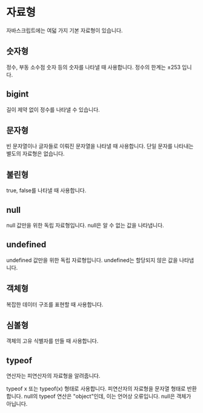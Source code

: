 # 자료형

자바스크립트에는 여덟 가지 기본 자료형이 있습니다.

## 숫자형
정수, 부동 소수점 숫자 등의 숫자를 나타낼 때 사용합니다. 정수의 한계는 ±253 입니다.

## bigint
길이 제약 없이 정수를 나타낼 수 있습니다.

## 문자형
빈 문자열이나 글자들로 이뤄진 문자열을 나타낼 때 사용합니다. 단일 문자를 나타내는 별도의 자료형은 없습니다.

## 불린형
true, false를 나타낼 때 사용합니다.

## null
null 값만을 위한 독립 자료형입니다. null은 알 수 없는 값을 나타냅니다.

## undefined
undefined 값만을 위한 독립 자료형입니다. undefined는 할당되지 않은 값을 나타냅니다.

## 객체형
복잡한 데이터 구조를 표현할 때 사용합니다.

## 심볼형
객체의 고유 식별자를 만들 때 사용합니다.

## typeof
연산자는 피연산자의 자료형을 알려줍니다.

typeof x 또는 typeof(x) 형태로 사용합니다.
피연산자의 자료형을 문자열 형태로 반환합니다.
null의 typeof 연산은 "object"인데, 이는 언어상 오류입니다. null은 객체가 아닙니다.
